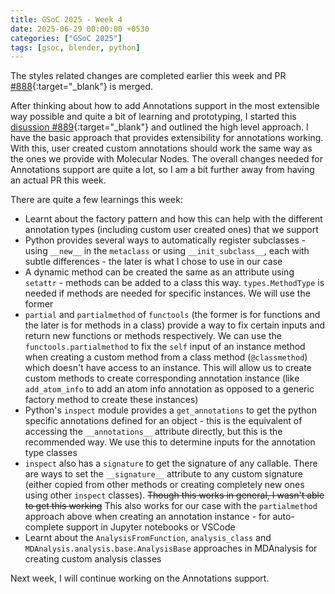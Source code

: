 ```yaml
---
title: GSoC 2025 - Week 4
date: 2025-06-29 00:00:00 +0530
categories: ["GSoC 2025"]
tags: [gsoc, blender, python]
---
```


The styles related changes are completed earlier this week and PR [#888](https://github.com/BradyAJohnston/MolecularNodes/pull/888){:target="_blank"} is merged.

After thinking about how to add Annotations support in the most extensible way possible and quite a bit of learning and prototyping, I started this [disussion #889](https://github.com/BradyAJohnston/MolecularNodes/discussions/889){:target="_blank"} and outlined the high level approach. I have the basic approach that provides extensibility for annotations working. With this, user created custom annotations should work the same way as the ones we provide with Molecular Nodes. The overall changes needed for Annotations support are quite a lot, so I am a bit further away from having an actual PR this week.

There are quite a few learnings this week:

- Learnt about the factory pattern and how this can help with the different annotation types (including custom user created ones) that we support
- Python provides several ways to automatically register subclasses - using `__new__` in the `metaclass` or using `__init_subclass__`, each with subtle differences - the later is what I chose to use in our case
- A dynamic method can be created the same as an attribute using `setattr` - methods can be added to a class this way. `types.MethodType` is needed if methods are needed for specific instances. We will use the former
- `partial` and `partialmethod` of `functools` (the former is for functions and the later is for methods in a class) provide a way to fix certain inputs and return new functions or methods respectively. We can use the `functools.partialmethod` to fix the `self` input of an instance method when creating a custom method from a class method (`@classmethod`) which doesn't have access to an instance. This will allow us to create custom methods to create corresponding annotation instance (like `add_atom_info` to add an atom info annotation as opposed to a generic factory method to create these instances)
- Python's `inspect` module provides a `get_annotations` to get the python specific annotations defined for an object - this is the equivalent of accessing the `__annotations__` attribute directly, but this is the recommended way. We use this to determine inputs for the annotation type classes
- `inspect` also has a `signature` to get the signature of any callable. There are ways to set the `__signature__` attribute to any custom signature (either copied from other methods or creating completely new ones using other `inspect` classes). ~~Though this works in general, I wasn't able to get this working~~ This also works for our case with the `partialmethod` approach above when creating an annotation instance - for auto-complete support in Jupyter notebooks or VSCode
- Learnt about the `AnalysisFromFunction`, `analysis_class` and `MDAnalysis.analysis.base.AnalysisBase` approaches in MDAnalysis for creating custom analysis classes

Next week, I will continue working on the Annotations support.
